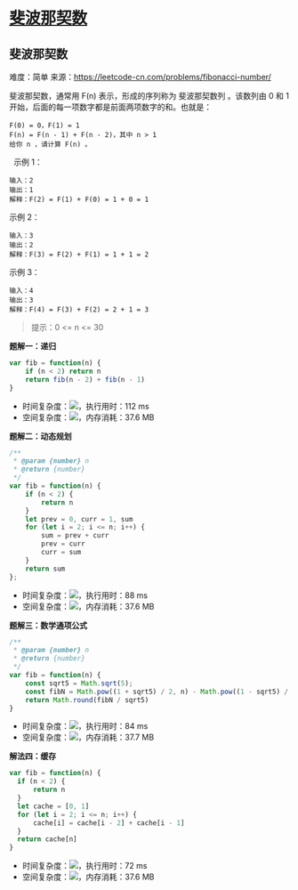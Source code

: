 # [斐波那契数](https://github.com/Bulandent/js-leetcode-2021/issues/4)

## 斐波那契数

难度：简单
来源：https://leetcode-cn.com/problems/fibonacci-number/ 

斐波那契数，通常用 F(n) 表示，形成的序列称为 斐波那契数列 。该数列由 0 和 1 开始，后面的每一项数字都是前面两项数字的和。也就是：

```
F(0) = 0，F(1) = 1
F(n) = F(n - 1) + F(n - 2)，其中 n > 1
给你 n ，请计算 F(n) 。
```
 
示例 1：

```
输入：2
输出：1
解释：F(2) = F(1) + F(0) = 1 + 0 = 1
```

示例 2：

```
输入：3
输出：2
解释：F(3) = F(2) + F(1) = 1 + 1 = 2
```

示例 3：

```
输入：4
输出：3
解释：F(4) = F(3) + F(2) = 2 + 1 = 3
```

> 提示：0 <= n <= 30

**题解一：递归**

```js
var fib = function(n) {
    if (n < 2) return n
    return fib(n - 2) + fib(n - 1)
}
```

- 时间复杂度：<img src="http://chart.googleapis.com/chart?cht=tx&chl=O(2^n)" style="border:none;">，执行用时：112 ms
- 空间复杂度：<img src="http://chart.googleapis.com/chart?cht=tx&chl=O(1)" style="border:none;">，内存消耗：37.6 MB

**题解二：动态规划**

```js
/**
 * @param {number} n
 * @return {number}
 */
var fib = function(n) {
    if (n < 2) {
        return n
    }
    let prev = 0, curr = 1, sum
    for (let i = 2; i <= n; i++) {
        sum = prev + curr
        prev = curr
        curr = sum
    }
    return sum
};
```

- 时间复杂度：<img src="http://chart.googleapis.com/chart?cht=tx&chl=O(n)" style="border:none;">，执行用时：88 ms
- 空间复杂度：<img src="http://chart.googleapis.com/chart?cht=tx&chl=O(1)" style="border:none;">，内存消耗：37.6 MB

**题解三：数学通项公式**

```js
/**
 * @param {number} n
 * @return {number}
 */
var fib = function(n) {
    const sqrt5 = Math.sqrt(5);
    const fibN = Math.pow((1 + sqrt5) / 2, n) - Math.pow((1 - sqrt5) / 2, n);
    return Math.round(fibN / sqrt5)
}
```

- 时间复杂度：<img src="http://chart.googleapis.com/chart?cht=tx&chl=O(1)" style="border:none;">，执行用时：84 ms
- 空间复杂度：<img src="http://chart.googleapis.com/chart?cht=tx&chl=O(1)" style="border:none;">，内存消耗：37.7 MB

**解法四：缓存**

```js
var fib = function(n) {
  if (n < 2) {
      return n
  }
  let cache = [0, 1]
  for (let i = 2; i <= n; i++) {
      cache[i] = cache[i - 2] + cache[i - 1]
  }
  return cache[n]
}
```

- 时间复杂度：<img src="http://chart.googleapis.com/chart?cht=tx&chl=O(n)" style="border:none;">，执行用时：72 ms
- 空间复杂度：<img src="http://chart.googleapis.com/chart?cht=tx&chl=O(1)" style="border:none;">，内存消耗：37.6 MB